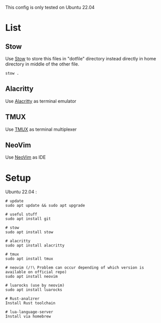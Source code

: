 This config is only tested on Ubuntu 22.04

# List

## Stow

Use [Stow](https://www.gnu.org/software/stow/) to store this files in "dotfile" directory instead directly in home directory in middle of the other file.

```console
stow .
```

## Alacritty

Use [Alacritty](https://alacritty.org/) as terminal emulator

## TMUX

Use [TMUX](https://github.com/tmux/tmux/wiki) as terminal multiplexer

## NeoVim 

Use [NeoVim](https://neovim.io/) as IDE

# Setup

Ubuntu 22.04 :
```console
# update
sudo apt update && sudo apt upgrade

# useful stuff
sudo apt install git

# stow
sudo apt install stow

# alacritty
sudo apt install alacritty

# tmux
sudo apt install tmux

# neovim (/!\ Problem can occur depending of which version is available on official repo)
sudo apt install neovim 

# luarocks (use by neovim)
sudo apt install luarocks

# Rust-analzrer
Install Rust toolchain

# lua-language-server
Install via homebrew
```
